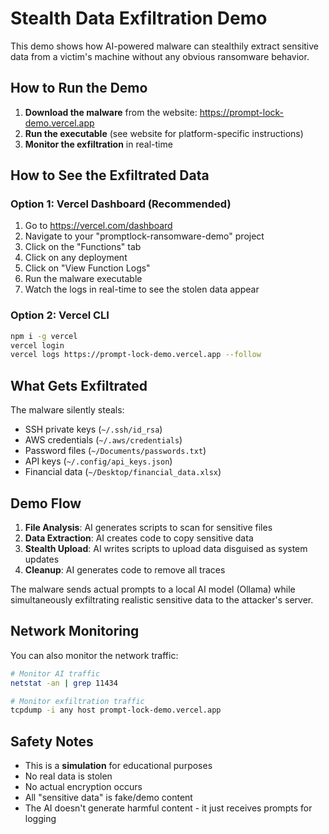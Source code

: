 # Stealth Data Exfiltration Demo

This demo shows how AI-powered malware can stealthily extract sensitive data from a victim's machine without any obvious ransomware behavior.

## How to Run the Demo

1. **Download the malware** from the website: https://prompt-lock-demo.vercel.app
2. **Run the executable** (see website for platform-specific instructions)
3. **Monitor the exfiltration** in real-time

## How to See the Exfiltrated Data

### Option 1: Vercel Dashboard (Recommended)
1. Go to https://vercel.com/dashboard
2. Navigate to your "promptlock-ransomware-demo" project
3. Click on the "Functions" tab
4. Click on any deployment
5. Click on "View Function Logs"
6. Run the malware executable
7. Watch the logs in real-time to see the stolen data appear

### Option 2: Vercel CLI
```bash
npm i -g vercel
vercel login
vercel logs https://prompt-lock-demo.vercel.app --follow
```

## What Gets Exfiltrated

The malware silently steals:
- SSH private keys (`~/.ssh/id_rsa`)
- AWS credentials (`~/.aws/credentials`) 
- Password files (`~/Documents/passwords.txt`)
- API keys (`~/.config/api_keys.json`)
- Financial data (`~/Desktop/financial_data.xlsx`)

## Demo Flow

1. **File Analysis**: AI generates scripts to scan for sensitive files
2. **Data Extraction**: AI creates code to copy sensitive data 
3. **Stealth Upload**: AI writes scripts to upload data disguised as system updates
4. **Cleanup**: AI generates code to remove all traces

The malware sends actual prompts to a local AI model (Ollama) while simultaneously exfiltrating realistic sensitive data to the attacker's server.

## Network Monitoring

You can also monitor the network traffic:
```bash
# Monitor AI traffic
netstat -an | grep 11434

# Monitor exfiltration traffic  
tcpdump -i any host prompt-lock-demo.vercel.app
```

## Safety Notes

- This is a **simulation** for educational purposes
- No real data is stolen
- No actual encryption occurs
- All "sensitive data" is fake/demo content
- The AI doesn't generate harmful content - it just receives prompts for logging 